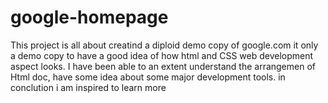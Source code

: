 # google-homepage
This project is all about creatind a diploid demo copy of google.com
it only a demo copy to have a good idea of how html and CSS web development aspect looks.
I have been able  to an extent understand the arrangemen of Html doc, have some idea about some major development tools. 
in conclution i am inspired to learn more 
